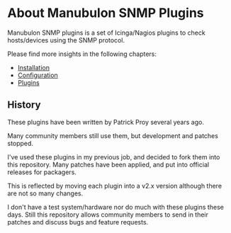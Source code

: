 # About Manubulon SNMP Plugins <a href="manubulon-snmp-plugins-about"></a>

Manubulon SNMP plugins is a set of Icinga/Nagios plugins
to check hosts/devices using the SNMP protocol.

Please find more insights in the following chapters:

* [Installation](02-Installation.md)
* [Configuration](03-Configuration.md)
* [Plugins](04-Plugins.md)



## History <a href="manubulon-snmp-plugins-about-history"></a>

These plugins have been written by Patrick Proy several years ago.

Many community members still use them, but development and patches
stopped.

I've used these plugins in my previous job, and decided to fork them
into this repository. Many patches have been applied, and put into
official releases for packagers.

This is reflected by moving each plugin into a v2.x version although
there are not so many changes.

I don't have a test system/hardware nor do much with these plugins these days.
Still this repository allows community members to send in their patches
and discuss bugs and feature requests.
